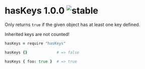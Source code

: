 
# hasKeys 1.0.0 ![stable](https://img.shields.io/badge/stability-stable-4EBA0F.svg?style=flat)

Only returns `true` if the given object has at least one key defined.

Inherited keys are not counted!

```coffee
hasKeys = require "hasKeys"

hasKeys {}             # => false

hasKeys { foo: true }  # => true
```
